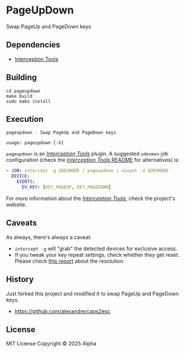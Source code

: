# PageUpDown

Swap PageUp and PageDown keys

## Dependencies

- [Interception Tools][interception-tools]

## Building

```text
cd pageupdown
make build
sudo make install
```

## Execution

```text
pageupdown - Swap PageUp and PageDown keys

usage: pageupdown [-h]
```

`pageupdown` is an [_Interception Tools_][interception-tools] plugin. A suggested
`udevmon` job configuration (check the [_Interception Tools_
README][interception-tools] for alternatives) is:

```yaml
- JOB: intercept -g $DEVNODE | pageupdown | uinput -d $DEVNODE
  DEVICE:
    EVENTS:
      EV_KEY: [KEY_PAGEUP, KEY_PAGEDOWN]
```

For more information about the [_Interception Tools_][interception-tools], check
the project's website.

## Caveats

As always, there's always a caveat:

- `intercept -g` will "grab" the detected devices for exclusive access.
- If you tweak your key repeat settings, check whether they get reset.
  Please check [this report][key-repeat-fix] about the resolution.

## History

Just forked this project and modified it to swap PageUp and PageDown keys.

- <https://github.com/alexandre/caps2esc>

## License

MIT License
Copyright © 2025 Alpha

[interception-tools]: https://gitlab.com/interception/linux/tools
[key-repeat-fix]: https://github.com/oblitum/caps2esc/issues/1
